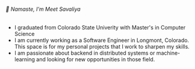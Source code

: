   ###### 👋 Namaste, I’m Meet Savaliya
  
 - I graduated from Colorado State Univerity with Master's in Computer Science
 - I am currently working as a Software Engineer in Longmont, Colorado. This space is for my personal projects that I work to sharpen my skills.
 - I am passionate about backend in distributed systems or machine-learning and looking for new opportunities in those field. 

<!---
meetsav/meetsav is a ✨ special ✨ repository because its `README.md` (this file) appears on your GitHub profile.
You can click the Preview link to take a look at your changes.
--->
